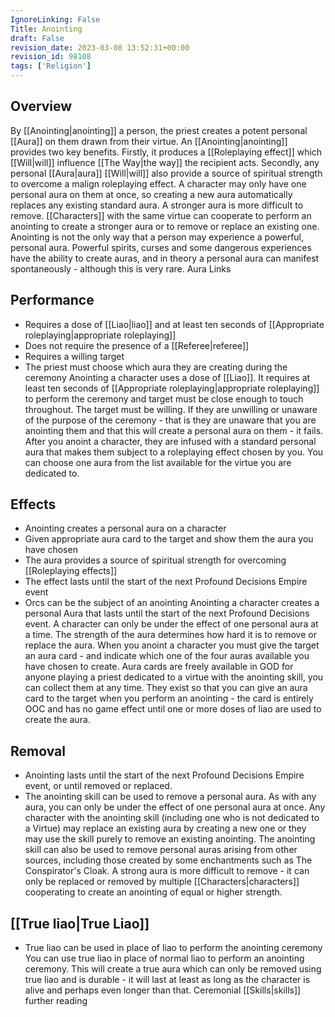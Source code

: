 ```yaml
---
IgnoreLinking: False
Title: Anointing
draft: False
revision_date: 2023-03-08 13:52:31+00:00
revision_id: 98108
tags: ['Religion']
---
```


## Overview
By [[Anointing|anointing]] a person, the priest creates a potent personal [[Aura]] on them drawn from their virtue. An [[Anointing|anointing]] provides two key benefits. Firstly, it produces a [[Roleplaying effect]] which [[Will|will]] influence [[The Way|the way]] the recipient acts. Secondly, any personal [[Aura|aura]] [[Will|will]] also provide a source of spiritual strength to overcome a malign roleplaying effect. 
A character may only have one personal aura on them at once, so creating a new aura automatically replaces any existing standard aura. A stronger aura is more difficult to remove. [[Characters]] with the same virtue can cooperate to perform an anointing to create a stronger aura or to remove or replace an existing one.
Anointing is not the only way that a person may experience a powerful, personal aura. Powerful spirits, curses and some dangerous experiences have the ability to create auras, and in theory a personal aura can manifest spontaneously - although this is very rare.
Aura Links
## Performance
* Requires a dose of [[Liao|liao]] and at least ten seconds of [[Appropriate roleplaying|appropriate roleplaying]]
* Does not require the presence of a [[Referee|referee]]
* Requires a willing target
* The priest must choose which aura they are creating during the ceremony
Anointing a character uses a dose of [[Liao]]. It requires at least ten seconds of [[Appropriate roleplaying|appropriate roleplaying]] to perform the ceremony and target must be close enough to touch throughout. The target must be willing. If they are unwilling or unaware of the purpose of the ceremony - that is they are unaware that you are anointing them and that this will create a personal aura on them - it fails. 
After you anoint a character, they are infused with a standard personal aura that makes them subject to a roleplaying effect chosen by you. You can choose one aura from the list available for the virtue you are dedicated to.
## Effects
* Anointing creates a personal aura on a character
* Given appropriate aura card to the target and show them the aura you have chosen
* The aura provides a source of spiritual strength for overcoming [[Roleplaying effects]]
* The effect lasts until the start of the next Profound Decisions Empire event
* Orcs can be the subject of an anointing
Anointing a character creates a personal Aura that lasts until the start of the next Profound Decisions event. A character can only be under the effect of one personal aura at a time. The strength of the aura determines how hard it is to remove or replace the aura.
When you anoint a character you must give the target an aura card - and indicate which one of the four auras available you have chosen to create. Aura cards are freely available in GOD for anyone playing a priest dedicated to a virtue with the anointing skill, you can collect them at any time. They exist so that you can give an aura card to the target when you perform an anointing - the card is entirely OOC and has no game effect until one or more doses of liao are used to create the aura.
## Removal
* Anointing lasts until the start of the next Profound Decisions Empire event, or until removed or replaced.
* The anointing skill can be used to remove a personal aura.
As with any aura, you can only be under the effect of one personal aura at once. Any character with the anointing skill (including one who is not dedicated to a Virtue) may replace an existing aura by creating a new one or they may use the skill purely to remove an existing anointing.
The anointing skill can also be used to remove personal auras arising from other sources, including those created by some enchantments such as The Conspirator's Cloak.
A strong aura is more difficult to remove - it can only be replaced or removed by multiple [[Characters|characters]] cooperating to create an anointing of equal or higher strength.
## [[True liao|True Liao]]
* True liao can be used in place of liao to perform the anointing ceremony
You can use true liao in place of normal liao to perform an anointing ceremony. This will create a true aura which can only be removed using true liao and is durable - it will last at least as long as the character is alive and perhaps even longer than that. 
Ceremonial [[Skills|skills]] further reading